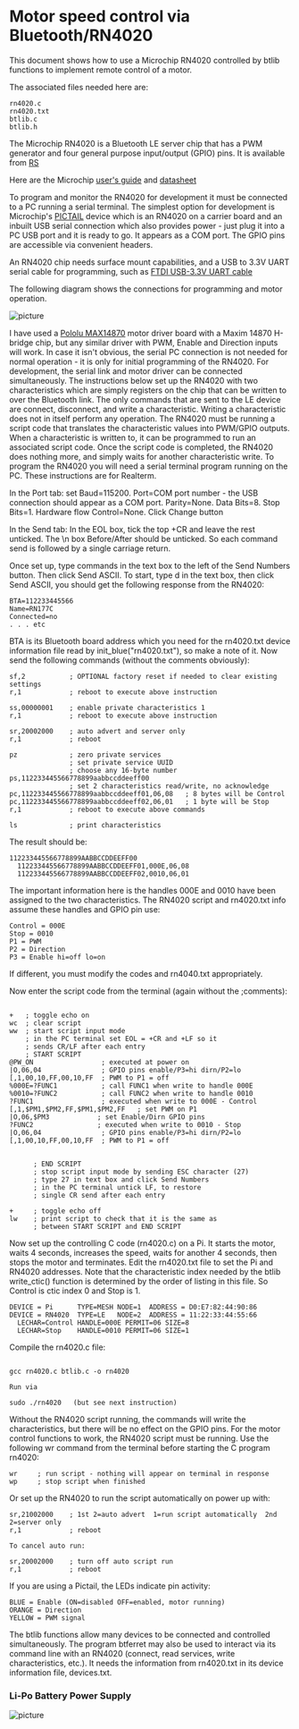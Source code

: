 Motor speed control via Bluetooth/RN4020
========================================



This document shows how to use a Microchip RN4020 controlled by btlib functions
to implement remote control of a motor.

The associated files needed here are:

```
rn4020.c
rn4020.txt
btlib.c
btlib.h
```

The Microchip RN4020 is a Bluetooth LE server chip that has a PWM generator and four general purpose
input/output (GPIO) pins. It is available from [RS](https://uk.rs-online.com/web/p/bluetooth-modules/1656439) 

Here are the Microchip [user's guide](https://ww1.microchip.com/downloads/en/DeviceDoc/70005191B.pdf)
and [datasheet](https://ww1.microchip.com/downloads/en/DeviceDoc/Bluetooth-Low-Energy-Module-DS50002279C.pdf)

To program and monitor the RN4020 for development it must be connected to a PC running a serial terminal.
The simplest option for development is
Microchip's [PICTAIL](https://uk.rs-online.com/web/p/communication-wireless-development-tools/8282859)
device which is an
RN4020 on a carrier board and an inbuilt USB serial connection which also provides power - just
plug it into a PC USB port and it is ready to go. It appears as a COM port. The GPIO pins are
accessible via convenient headers.

An RN4020 chip needs surface mount capabilities, and a
USB to 3.3V UART serial cable for programming, such as
[FTDI USB-3.3V UART cable](https://cpc.farnell.com/ftdi/c232hd-ddhsp-0/cable-usb-uart-0-25a-3-3v-o-p/dp/SC14084)


The following diagram shows the connections for programming and motor operation.

![picture](rn4020.png)

I have used a [Pololu MAX14870](https://www.pololu.com/product/2961) motor driver board with a 
Maxim 14870 H-bridge chip, but any similar driver with PWM,
Enable and Direction inputs will work. In case it isn't obvious, the serial PC connection
is not needed for normal operation - it is only for initial programming of the RN4020.
For development, the serial link and motor driver can be connected simultaneously.
The instructions below set up the RN4020 with two characteristics which are
simply registers on the chip that can be written to over the Bluetooth link.
The only commands that are sent to the LE device are connect, disconnect, and write a characteristic.
Writing a characteristic does not in itself perform any operation.
The RN4020 must be running a script code that translates the characteristic values into
PWM/GPIO outputs. When a characteristic is written to, it can be programmed to run an associated script code.
Once the script code is completed, the RN4020 does nothing more, and simply waits for another characteristic write.
To program the RN4020 you will need a serial terminal program running on the PC. These instructions are for Realterm.

In the Port tab: set Baud=115200. Port=COM port number - the USB connection should appear as a COM port.
Parity=None. Data Bits=8. Stop Bits=1. Hardware flow Control=None. Click Change button

In the Send tab: In the EOL box, tick the top +CR and leave the rest unticked.
The \n box Before/After should be unticked. So each command send is followed by a single carriage return.

Once set up, type commands in the text box to the left of the Send Numbers button. Then click Send ASCII.
To start, type d in the text box, then click Send ASCII, you should get the following response from the RN4020:

```
BTA=112233445566
Name=RN177C
Connected=no
. . . etc
```

BTA is its Bluetooth board address which you need for the rn4020.txt device information file read by
init_blue("rn4020.txt"), so make a note of it.
Now send the following commands (without the comments obviously):

```
sf,2           ; OPTIONAL factory reset if needed to clear existing settings
r,1            ; reboot to execute above instruction

ss,00000001    ; enable private characteristics 1
r,1            ; reboot to execute above instruction

sr,20002000    ; auto advert and server only
r,1            ; reboot

pz             ; zero private services
               ; set private service UUID
               ; choose any 16-byte number
ps,112233445566778899aabbccddeeff00
               ; set 2 characteristics read/write, no acknowledge
pc,112233445566778899aabbccddeeff01,06,08   ; 8 bytes will be Control
pc,112233445566778899aabbccddeeff02,06,01   ; 1 byte will be Stop
r,1            ; reboot to execute above commands

ls             ; print characteristics
```

The result should be:

```
112233445566778899AABBCCDDEEFF00
  112233445566778899AABBCCDDEEFF01,000E,06,08
  112233445566778899AABBCCDDEEFF02,0010,06,01
```

The important information here is the handles 000E and 0010 have been assigned to the two characteristics.
The RN4020 script and rn4020.txt info assume these handles and GPIO pin use:

```
Control = 000E
Stop = 0010
P1 = PWM
P2 = Direction
P3 = Enable hi=off lo=on
```

If different, you must modify the codes and rn4040.txt appropriately.

Now enter the script code from the terminal (again without the ;comments):

```

+   ; toggle echo on
wc  ; clear script
ww  ; start script input mode
    ; in the PC terminal set EOL = +CR and +LF so it
    ; sends CR/LF after each entry
    ; START SCRIPT
@PW_ON                 ; executed at power on
|O,06,04               ; GPIO pins enable/P3=hi dirn/P2=lo
[,1,00,10,FF,00,10,FF  ; PWM to P1 = off
%000E=?FUNC1           ; call FUNC1 when write to handle 000E 
%0010=?FUNC2           ; call FUNC2 when write to handle 0010 
?FUNC1                 ; executed when write to 000E - Control 
[,1,$PM1,$PM2,FF,$PM1,$PM2,FF   ; set PWM on P1
|O,06,$PM3            ; set Enable/Dirn GPIO pins
?FUNC2                ; executed when write to 0010 - Stop
|O,06,04               ; GPIO pins enable/P3=hi dirn/P2=lo
[,1,00,10,FF,00,10,FF  ; PWM to P1 = off


      ; END SCRIPT
      ; stop script input mode by sending ESC character (27)
      ; type 27 in text box and click Send Numbers
      ; in the PC terminal untick LF, to restore
      ; single CR send after each entry

+     ; toggle echo off
lw    ; print script to check that it is the same as
      ; between START SCRIPT and END SCRIPT
```

Now set up the controlling C code (rn4020.c) on a Pi. It starts the motor, waits 4 seconds,
increases the speed, waits for another 4 seconds, then stops the motor and terminates.
Edit the rn4020.txt file to set the Pi and RN4020 addresses. Note that the characteristic
index needed by the btlib write_ctic() function is determined by the order of listing in this
file. So Control is ctic index 0 and Stop is 1.

```
DEVICE = Pi      TYPE=MESH NODE=1  ADDRESS = D0:E7:82:44:90:86
DEVICE = RN4020  TYPE=LE   NODE=2  ADDRESS = 11:22:33:44:55:66
  LECHAR=Control HANDLE=000E PERMIT=06 SIZE=8
  LECHAR=Stop    HANDLE=0010 PERMIT=06 SIZE=1   
```

Compile the rn4020.c file:

```

gcc rn4020.c btlib.c -o rn4020

Run via

sudo ./rn4020   (but see next instruction)
```

Without the RN4020 script running, the commands will write the characteristics, but there will
be no effect on the GPIO pins. For the motor control functions to work, the RN4020 script must be running.
Use the following wr command from the terminal before starting the C program rn4020:

```
wr     ; run script - nothing will appear on terminal in response
wp     ; stop script when finished
```

Or set up the RN4020 to run the script automatically on power up with:

```
sr,21002000    ; 1st 2=auto advert  1=run script automatically  2nd 2=server only
r,1            ; reboot

To cancel auto run:

sr,20002000    ; turn off auto script run
r,1            ; reboot
```

If you are using a Pictail, the LEDs indicate pin activity:

```
BLUE = Enable (ON=disabled OFF=enabled, motor running)
ORANGE = Direction
YELLOW = PWM signal
```

The btlib functions allow many devices to be connected and controlled simultaneously. The
program btferret may also be used to interact via its command line with
an RN4020 (connect, read services, write characteristics, etc.). It needs the information from
rn4020.txt in its device information file, devices.txt.

### Li-Po Battery Power Supply

![picture](rn4020v.png)